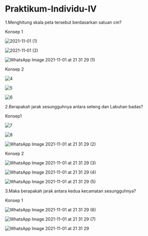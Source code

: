 # Praktikum-Individu-IV
1.Menghitung skala peta tersebut berdasarkan satuan cm?

Konsep 1

![2021-11-01 (1)](https://user-images.githubusercontent.com/93032281/139690622-38ddd2ac-2861-417c-8a38-002a93ca99e1.png)

![2021-11-01 (2)](https://user-images.githubusercontent.com/93032281/139690673-92b226bc-5530-4e27-9c22-6d3efe5f3812.png)

![WhatsApp Image 2021-11-01 at 21 31 29 (1)](https://user-images.githubusercontent.com/93032281/139690787-b7fc1ed9-4018-4fb0-b2c1-ca2f001e1f99.jpeg)

Konsep 2

![4](https://user-images.githubusercontent.com/93032281/139691854-1328cd84-b307-491d-89ab-3797e6c2a61d.png)

![5](https://user-images.githubusercontent.com/93032281/139691910-d704a880-ab9a-4a63-8302-3da29b3b6b33.png)

![6](https://user-images.githubusercontent.com/93032281/139691967-60677947-8960-4e3d-98ec-b92d2ba03a5d.png)

2.Berapakah jarak sesungguhnya antara seteng dan Labuhan badas?

Konsep1

![7](https://user-images.githubusercontent.com/93032281/139692085-029120a7-d5e8-475d-8a8a-be74965138a0.png)

![8](https://user-images.githubusercontent.com/93032281/139692135-ca2b6949-7732-4ded-8514-1b52f6d2f453.png)

![WhatsApp Image 2021-11-01 at 21 31 29 (2)](https://user-images.githubusercontent.com/93032281/139692231-5c838f68-8c18-438d-9987-dec4a0cfef0c.jpeg)

Konsep 2

![WhatsApp Image 2021-11-01 at 21 31 29 (3)](https://user-images.githubusercontent.com/93032281/139692304-e805327c-fb0d-4648-a1c6-bbe9b63b192a.jpeg)

![WhatsApp Image 2021-11-01 at 21 31 29 (4)](https://user-images.githubusercontent.com/93032281/139692371-97f326ef-5fdd-45f0-88b9-a4e45b362f92.jpeg)

![WhatsApp Image 2021-11-01 at 21 31 29 (5)](https://user-images.githubusercontent.com/93032281/139692560-c4705b38-669b-4ccd-856c-7cbec50d5694.jpeg)

3.Maka berapakah jarak antara kedua kecamatan sesungguhnya?

Konsep 1

![WhatsApp Image 2021-11-01 at 21 31 29 (6)](https://user-images.githubusercontent.com/93032281/139692835-83999244-bea4-45af-a1e8-f7e553464186.jpeg)

![WhatsApp Image 2021-11-01 at 21 31 29 (7)](https://user-images.githubusercontent.com/93032281/139692884-4bdbe3a5-cead-436f-ab44-75ae2d0f9dc2.jpeg)

![WhatsApp Image 2021-11-01 at 21 31 29](https://user-images.githubusercontent.com/93032281/139692920-8a99b5a1-2470-4bed-9c35-dc3808c8460d.jpeg)



















